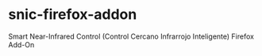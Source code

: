 # snic-firefox-addon
Smart Near-Infrared Control (Control Cercano Infrarrojo Inteligente)  Firefox Add-On
